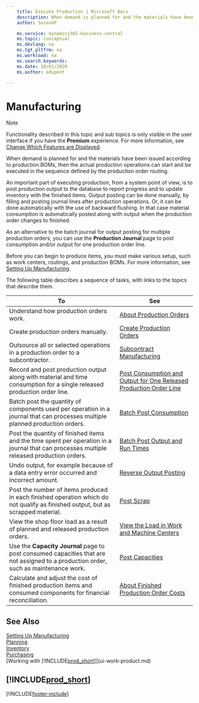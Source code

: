 ```yaml
---
    title: Execute Production | Microsoft Docs
    description: When demand is planned for and the materials have been issued according to production BOMs, then the actual production operations can start and be executed in the sequence defined by the production order routing.
    author: SorenGP

    ms.service: dynamics365-business-central
    ms.topic: conceptual
    ms.devlang: na
    ms.tgt_pltfrm: na
    ms.workload: na
    ms.search.keywords:
    ms.date: 10/01/2020
    ms.author: edupont

---
```

# Manufacturing
> [!NOTE]
> Functionality described in this topic and sub topics is only visible in the user interface if you have the **Premium** experience. For more information, see [Change Which Features are Displayed](ui-experiences.md).

When demand is planned for and the materials have been issued according to production BOMs, then the actual production operations can start and be executed in the sequence defined by the production order routing.  

An important part of executing production, from a system point of view, is to post production output to the database to report progress and to update inventory with the finished items. Output posting can be done manually, by filling and posting journal lines after production operations. Or, it can be done automatically with the use of backward flushing. In that case material consumption is automatically posted along with output when the production order changes to finished.  

As an alternative to the batch journal for output posting for multiple production orders, you can use the **Production Journal** page to post consumption and/or output for one production order line.

Before you can begin to produce items, you must make various setup, such as work centers, routings, and production BOMs. For more information, see [Setting Up Manufacturing](production-configure-production-processes.md).

The following table describes a sequence of tasks, with links to the topics that describe them.   

|**To**|**See**|  
|------------|-------------|  
|Understand how production orders work.|[About Production Orders](production-about-production-orders.md)|
|Create production orders manually.|[Create Production Orders](production-how-to-create-production-orders.md)|
|Outsource all or selected operations in a production order to a subcontractor.|[Subcontract Manufacturing](production-how-to-subcontract-manufacturing.md)|
|Record and post production output along with material and time consumption for a single released production order line.|[Post Consumption and Output for One Released Production Order Line](production-how-to-register-consumption-and-output.md)|  
|Batch post the quantity of components used per operation in a journal that can processes multiple planned production orders.|[Batch Post Consumption](production-how-to-post-consumption.md)|
|Post the quantity of finished items and the time spent per operation in a journal that can processes multiple released production orders.|[Batch Post Output and Run Times](production-how-to-post-output-quantity.md)|
|Undo output, for example because of a data entry error occurred and incorrect amount.  |[Reverse Output Posting](production-how-to-reverse-output-posting.md)|  
|Post the number of items produced in each finished operation which do not qualify as finished output, but as scrapped material.|[Post Scrap](production-how-to-post-scrap.md)|
|View the shop floor load as a result of planned and released production orders.|[View the Load in Work and Machine Centers](production-how-to-view-the-load-on-work-centers.md)|      
|Use the **Capacity Journal** page to post consumed capacities that are not assigned to a production order, such as maintenance work.|[Post Capacities](production-how-to-post-capacities.md)|  
|Calculate and adjust the cost of finished production items and consumed components for financial reconciliation.|[About Finished Production Order Costs](finance-about-finished-production-order-costs.md)|  

## See Also  
[Setting Up Manufacturing](production-configure-production-processes.md)  
[Planning](production-planning.md)      
[Inventory](inventory-manage-inventory.md)  
[Purchasing](purchasing-manage-purchasing.md)  
[Working with [!INCLUDE[prod_short](includes/prod_short.md)]](ui-work-product.md)

## [!INCLUDE[prod_short](includes/free_trial_md.md)]  


[!INCLUDE[footer-include](includes/footer-banner.md)]